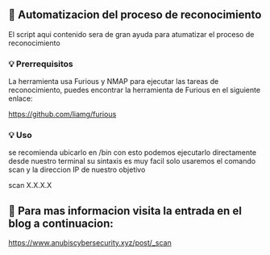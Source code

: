 ## :wrench: Automatizacion del proceso de reconocimiento

El script aqui contenido sera de gran ayuda para atumatizar el proceso de reconocimiento

### :bulb: Prerrequisitos

La herramienta usa Furious y NMAP para ejecutar las tareas de reconocimiento, puedes encontrar la herramienta de Furious en el siguiente enlace:

https://github.com/liamg/furious

### :bulb: Uso 

se recomienda ubicarlo en /bin con esto podemos ejecutarlo directamente desde nuestro terminal 
su sintaxis es muy facil  solo usaremos el comando scan y la direccion IP de nuestro objetivo

scan X.X.X.X



## 🎯 Para mas informacion visita la entrada en el blog a continuacion:

https://www.anubiscybersecurity.xyz/post/_scan
